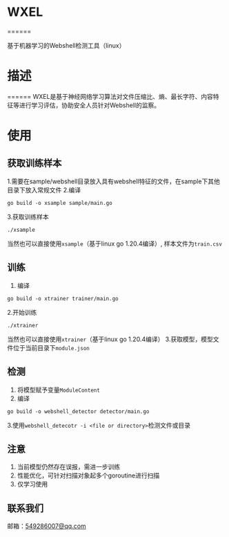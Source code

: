 # WXEL
======

基于机器学习的Webshell检测工具（linux）

# 描述
======
WXEL是基于神经网络学习算法对文件压缩比、熵、最长字符、内容特征等进行学习评估，协助安全人员针对Webshell的监察。

# 使用

## 获取训练样本
1.需要在sample/webshell目录放入具有webshell特征的文件，在sample下其他目录下放入常规文件
2.编译
```shell
go build -o xsample sample/main.go 
````
3.获取训练样本
```shell
./xsample
```
当然也可以直接使用`xsample`（基于linux go 1.20.4编译）, 样本文件为`train.csv`

## 训练
1. 编译
```shell
go build -o xtrainer trainer/main.go
```
2.开始训练
```shell
./xtrainer
```
当然也可以直接使用`xtrainer`（基于linux go 1.20.4编译）
3.获取模型，模型文件位于当前目录下`module.json`

## 检测
1. 将模型赋予变量`ModuleContent`
2. 编译
```shell
go build -o webshell_detector detector/main.go
```
3.使用`webshell_detecotr -i <file or directory>`检测文件或目录

## 注意
1. 当前模型仍然存在误报，需进一步训练
2. 性能优化，可针对扫描对象起多个goroutine进行扫描
3. 仅学习使用

## 联系我们
邮箱：549286007@qq.com
